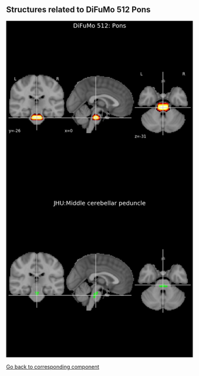


## Structures related to DiFuMo 512 Pons

![204](204.jpg "Structures related to DiFuMo 512 Pons")

[Go back to corresponding component](https://parietal-inria.github.io/DiFuMo/512/html/204.html)